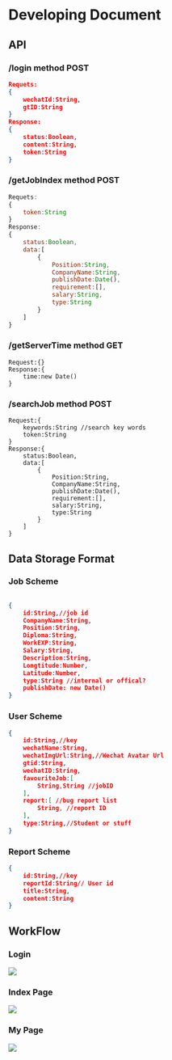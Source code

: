 # Developing Document

## API

### /login method POST

````JSON
Requets:
{
	wechatId:String,
    gtID:String
}
Response:
{
	status:Boolean,
    content:String,
    token:String
}
````

### /getJobIndex method POST

```javascript
Requets:
{
	token:String
}
Response:
{
	status:Boolean,
    data:[
        {
            Position:String,
            CompanyName:String,
            publishDate:Date(),
            requirement:[],
            salary:String,
            type:String
        }
    ]
}
```

### /getServerTime method GET

```
Request:{}
Response:{
	time:new Date()
}
```

### /searchJob method POST

````
Request:{
	keywords:String //search key words
	token:String
}
Response:{
	status:Boolean,
	data:[
		{
            Position:String,
            CompanyName:String,
            publishDate:Date(),
            requirement:[],
            salary:String,
            type:String
        }
	]
}
````

## Data Storage Format

### Job Scheme

```JSON

{
    id:String,//job id
    CompanyName:String,
    Position:String,
    Diploma:String,
    WorkEXP:String,
    Salary:String,
    Description:String,
    Longtitude:Number,
    Latitude:Number,
    type:String //internal or offical?
    publishDate: new Date()
}
```

### User Scheme

````json
{
	id:String,//key
	wechatName:String,
    wechatImgUrl:String,//Wechat Avatar Url
	gtid:String,
	wechatID:String,
	favouriteJob:[
        String,String //jobID
    ],
    report:[ //bug report list
        String, //report ID
    ],
    type:String,//Student or stuff
}
````

### Report Scheme

```JSON
{
	id:String,//key
    reportId:String// User id
    title:String,
    content:String
}
```



## WorkFlow

### Login

![](https://img-blog.csdnimg.cn/9d4bd4b95c1d42698520cb6884225738.png)

### Index Page

![](https://img-blog.csdnimg.cn/92f4951e26cd48f7b5ae13780cff1f4e.png)

### My Page

![](https://img-blog.csdnimg.cn/56f7dd255f284d37baf19f7625fff802.png)